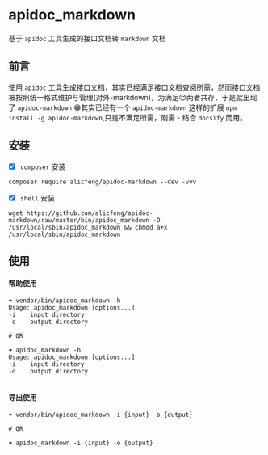 # apidoc_markdown
基于 `apidoc` 工具生成的接口文档转 `markdown` 文档

## 前言
使用 `apidoc` 工具生成接口文档，其实已经满足接口文档查阅所需，然而接口文档被按照统一格式维护与管理(对外-markdown)，为满足😌两者共存，于是就出现了 `apidoc-markdown` 😁其实已经有一个 `apidoc-markdown` 这样的扩展 `npm install -g apidoc-markdown`,只是不满足所需，刚需 - 结合 `docsify` 而用。

## 安装

- [x] `composer` 安装
```shell
composer require alicfeng/apidoc-markdown --dev -vvv
```

- [x] `shell` 安装
```shell
wget https://github.com/alicfeng/apidoc-markdown/raw/master/bin/apidoc_markdown -O /usr/local/sbin/apidoc_markdown && chmod a+x /usr/local/sbin/apidoc_markdown
```

## 使用
#### 帮助使用
```shell
➜ vendor/bin/apidoc_markdown -h
Usage: apidoc_markdown [options...]
-i    input directory  
-o    output directory 

# OR

➜ apidoc_markdown -h
Usage: apidoc_markdown [options...]
-i    input directory  
-o    output directory 


```

#### 导出使用
```shell
➜ vendor/bin/apidoc_markdown -i {input} -o {output}

# OR

➜ apidoc_markdown -i {input} -o {output}
```
